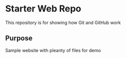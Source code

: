 # Starter Web Repo

This repository is for showing how Git and GitHub work

## Purpose

Sample website with pleanty of files for demo
